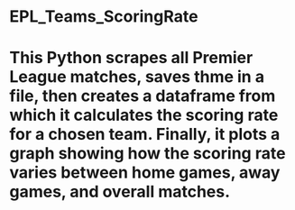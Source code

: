 # EPL_Teams_ScoringRate
# This Python scrapes all Premier League matches, saves thme in a file, then creates a dataframe from which it calculates the scoring rate for a chosen team. Finally, it plots a graph showing how the scoring rate varies between home games, away games, and overall matches.
